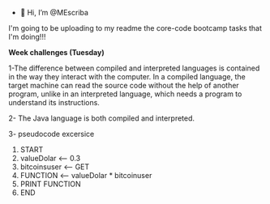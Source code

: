 - 👋 Hi, I’m @MEscriba

I'm going to be uploading to my readme the core-code bootcamp tasks that I'm doing!!!

**Week challenges (Tuesday)**

1-The difference between compiled and interpreted languages is contained in the way they interact with the computer.
In a compiled language, the target machine can read the source code without the help of another program, unlike in an interpreted language, which needs a program to understand its instructions.

2- The Java language is both compiled and interpreted.

3-  pseudocode excersice
  1. START
  2. valueDolar <-- 0.3
  3. bitcoinsuser <-- GET
  4. FUNCTION <-- valueDolar * bitcoinuser
  5. PRINT FUNCTION
  6. END









<!---
MEscriba/MEscriba is a ✨ special ✨ repository because its `README.md` (this file) appears on your GitHub profile.
You can click the Preview link to take a look at your changes.
--->
